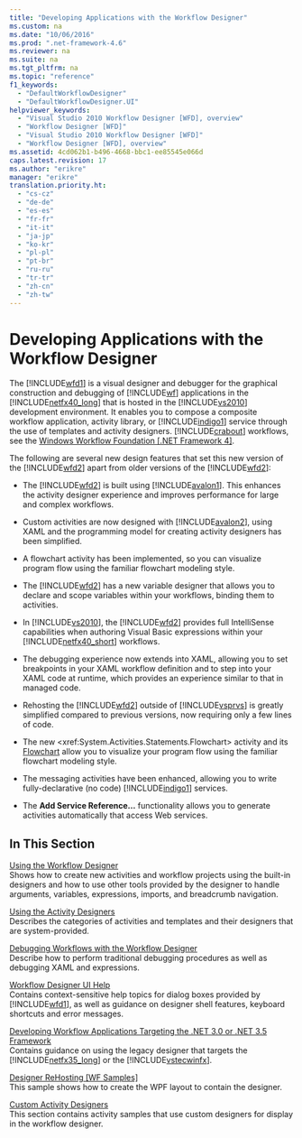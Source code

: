 ```yaml
---
title: "Developing Applications with the Workflow Designer"
ms.custom: na
ms.date: "10/06/2016"
ms.prod: ".net-framework-4.6"
ms.reviewer: na
ms.suite: na
ms.tgt_pltfrm: na
ms.topic: "reference"
f1_keywords: 
  - "DefaultWorkflowDesigner"
  - "DefaultWorkflowDesigner.UI"
helpviewer_keywords: 
  - "Visual Studio 2010 Workflow Designer [WFD], overview"
  - "Workflow Designer [WFD]"
  - "Visual Studio 2010 Workflow Designer [WFD]"
  - "Workflow Designer [WFD], overview"
ms.assetid: 4cd062b1-b496-4668-bbc1-ee85545e066d
caps.latest.revision: 17
ms.author: "erikre"
manager: "erikre"
translation.priority.ht: 
  - "cs-cz"
  - "de-de"
  - "es-es"
  - "fr-fr"
  - "it-it"
  - "ja-jp"
  - "ko-kr"
  - "pl-pl"
  - "pt-br"
  - "ru-ru"
  - "tr-tr"
  - "zh-cn"
  - "zh-tw"
---
```

# Developing Applications with the Workflow Designer
The [!INCLUDE[wfd1](../WF_Design/includes/wfd1_md.md)] is a visual designer and debugger for the graphical construction and debugging of [!INCLUDE[wf](../WF_Design/includes/wf_md.md)] applications in the [!INCLUDE[netfx40_long](../WF_Design/includes/netfx40_long_md.md)] that is hosted in the [!INCLUDE[vs2010](../dv_TeamTestALM/includes/vs2010_md.md)] development environment. It enables you to compose a composite workflow application, activity library, or [!INCLUDE[indigo1](../WF_Design/includes/indigo1_md.md)] service through the use of templates and activity designers. [!INCLUDE[crabout](../dv_TeamTestALM/includes/crabout_md.md)] workflows, see the [Windows Workflow Foundation &#91;.NET Framework 4&#93;](../Topic/Windows%20Workflow%20Foundation.md).  
  
 The following are several new design features that set this new version of the [!INCLUDE[wfd2](../WF_Design/includes/wfd2_md.md)] apart from older versions of the [!INCLUDE[wfd2](../WF_Design/includes/wfd2_md.md)]:  
  
-   The [!INCLUDE[wfd2](../WF_Design/includes/wfd2_md.md)] is built using [!INCLUDE[avalon1](../WF_Design/includes/avalon1_md.md)]. This enhances the activity designer experience and improves performance for large and complex workflows.  
  
-   Custom activities are now designed with [!INCLUDE[avalon2](../WF_Design/includes/avalon2_md.md)], using XAML and the programming model for creating activity designers has been simplified.  
  
-   A flowchart activity has been implemented, so you can visualize program flow using the familiar flowchart modeling style.  
  
-   The [!INCLUDE[wfd2](../WF_Design/includes/wfd2_md.md)] has a new variable designer that allows you to declare and scope variables within your workflows, binding them to activities.  
  
-   In [!INCLUDE[vs2010](../dv_TeamTestALM/includes/vs2010_md.md)], the [!INCLUDE[wfd2](../WF_Design/includes/wfd2_md.md)] provides full IntelliSense capabilities when authoring Visual Basic expressions within your [!INCLUDE[netfx40_short](../WF_Design/includes/netfx40_short_md.md)] workflows.  
  
-   The debugging experience now extends into XAML, allowing you to set breakpoints in your XAML workflow definition and to step into your XAML code at runtime, which provides an experience similar to that in managed code.  
  
-   Rehosting the [!INCLUDE[wfd2](../WF_Design/includes/wfd2_md.md)] outside of [!INCLUDE[vsprvs](../dv_TeamTestALM/includes/vsprvs_md.md)] is greatly simplified compared to previous versions, now requiring only a few lines of code.  
  
-   The new \<xref:System.Activities.Statements.Flowchart> activity and its [Flowchart](../WF_Design/flowchart-activity-designer.md) allow you to visualize your program flow using the familiar flowchart modeling style.  
  
-   The messaging activities have been enhanced, allowing you to write fully-declarative (no code) [!INCLUDE[indigo1](../WF_Design/includes/indigo1_md.md)] services.  
  
-   The **Add Service Reference…** functionality allows you to generate activities automatically that access Web services.  
  
## In This Section  
 [Using the Workflow Designer](../WF_Design/using-the-workflow-designer.md)  
 Shows how to create new activities and workflow projects using the built-in designers and how to use other tools provided by the designer to handle arguments, variables, expressions, imports, and breadcrumb navigation.  
  
 [Using the Activity Designers](../WF_Design/using-the-activity-designers.md)  
 Describes the categories of activities and templates and their designers that are system-provided.  
  
 [Debugging Workflows with the Workflow Designer](../WF_Design/debugging-workflows-with-the-workflow-designer.md)  
 Describe how to perform traditional debugging procedures as well as debugging XAML and expressions.  
  
 [Workflow Designer UI Help](../WF_Design/workflow-designer-ui-help.md)  
 Contains context-sensitive help topics for dialog boxes provided by [!INCLUDE[wfd1](../WF_Design/includes/wfd1_md.md)], as well as guidance on designer shell features, keyboard shortcuts and error messages.  
  
 [Developing Workflow Applications Targeting the .NET 3.0 or .NET 3.5 Framework](../WF_Design/developing-workflow-applications-targeting-the-.net-3.0-or-.net-3.5-framework.md)  
 Contains guidance on using the legacy designer that targets the [!INCLUDE[netfx35_long](../WF_Design/includes/netfx35_long_md.md)] or the [!INCLUDE[vstecwinfx](../WF_Design/includes/vstecwinfx_md.md)].  
  
 [Designer ReHosting &#91;WF Samples&#93;](../Topic/Designer%20ReHosting.md)  
 This sample shows how to create the WPF layout to contain the designer.  
  
 [Custom Activity Designers](../Topic/Custom%20Activity%20Designers.md)  
 This section contains activity samples that use custom designers for display in the workflow designer.
